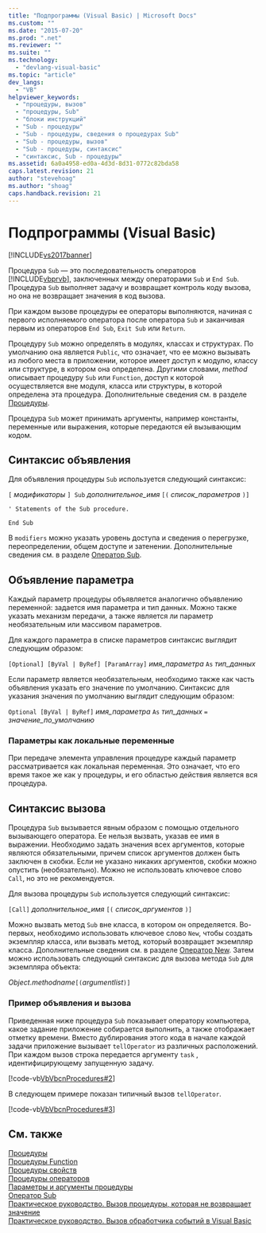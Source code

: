```yaml
---
title: "Подпрограммы (Visual Basic) | Microsoft Docs"
ms.custom: ""
ms.date: "2015-07-20"
ms.prod: ".net"
ms.reviewer: ""
ms.suite: ""
ms.technology: 
  - "devlang-visual-basic"
ms.topic: "article"
dev_langs: 
  - "VB"
helpviewer_keywords: 
  - "процедуры, вызов"
  - "процедуры, Sub"
  - "блоки инструкций"
  - "Sub - процедуры"
  - "Sub - процедуры, сведения о процедурах Sub"
  - "Sub - процедуры, вызов"
  - "Sub - процедуры, синтаксис"
  - "синтаксис, Sub - процедуры"
ms.assetid: 6a0a4958-ed0a-4d3d-8d31-0772c82bda58
caps.latest.revision: 21
author: "stevehoag"
ms.author: "shoag"
caps.handback.revision: 21
---
```

# Подпрограммы (Visual Basic)
[!INCLUDE[vs2017banner](../../../../visual-basic/includes/vs2017banner.md)]

Процедура `Sub` — это последовательность операторов [!INCLUDE[vbprvb](../../../../csharp/programming-guide/concepts/linq/includes/vbprvb-md.md)], заключенных между операторами `Sub` и `End Sub`.  Процедура `Sub` выполняет задачу и возвращает контроль коду вызова, но она не возвращает значения в код вызова.  
  
 При каждом вызове процедуры ее операторы выполняются, начиная с первого исполняемого оператора после оператора `Sub` и заканчивая первым из операторов `End Sub`, `Exit Sub` или `Return`.  
  
 Процедуру `Sub` можно определять в модулях, классах и структурах.  По умолчанию она является `Public`, что означает, что ее можно вызывать из любого места в приложении, которое имеет доступ к модулю, классу или структуре, в котором она определена.  Другими словами, *method* описывает процедуру `Sub` или `Function`, доступ к которой осуществляется вне модуля, класса или структуры, в которой определена эта процедура.  Дополнительные сведения см. в разделе [Процедуры](../../../../visual-basic/programming-guide/language-features/procedures/index.md).  
  
 Процедура `Sub` может принимать аргументы, например константы, переменные или выражения, которые передаются ей вызывающим кодом.  
  
## Синтаксис объявления  
 Для объявления процедуры `Sub` используется следующий синтаксис:  
  
 `[` *модификаторы* `] Sub`  *дополнительное\_имя* `[(` *список\_параметров* `)]`  
  
 `' Statements of the Sub procedure.`  
  
 `End Sub`  
  
 В `modifiers` можно указать уровень доступа и сведения о перегрузке, переопределении, общем доступе и затенении.  Дополнительные сведения см. в разделе [Оператор Sub](../../../../visual-basic/language-reference/statements/sub-statement.md).  
  
## Объявление параметра  
 Каждый параметр процедуры объявляется аналогично объявлению переменной: задается имя параметра и тип данных.  Можно также указать механизм передачи, а также является ли параметр необязательным или массивом параметров.  
  
 Для каждого параметра в списке параметров синтаксис выглядит следующим образом:  
  
 `[Optional] [ByVal | ByRef] [ParamArray]`  *имя\_параметра*  `As`  *тип\_данных*  
  
 Если параметр является необязательным, необходимо также как часть объявления указать его значение по умолчанию.  Синтаксис для указания значения по умолчанию выглядит следующим образом:  
  
 `Optional [ByVal | ByRef]`  *имя\_параметра*  `As`  *тип\_данных*  `=`  *значение\_по\_умолчанию*  
  
### Параметры как локальные переменные  
 При передаче элемента управления процедуре каждый параметр рассматривается как локальная переменная.  Это означает, что его время такое же как у процедуры, и его областью действия является вся процедура.  
  
## Синтаксис вызова  
 Процедура `Sub` вызывается явным образом с помощью отдельного вызывающего оператора.  Ее нельзя вызвать, указав ее имя в выражении.  Необходимо задать значения всех аргументов, которые являются обязательными, причем список аргументов должен быть заключен в скобки.  Если не указано никаких аргументов, скобки можно опустить \(необязательно\).  Можно не использовать ключевое слово `Call`, но это не рекомендуется.  
  
 Для вызова процедуры `Sub` используется следующий синтаксис:  
  
 `[Call]`  *дополнительное\_имя* `[(` *список\_аргументов* `)]`  
  
 Можно вызвать метод `Sub` вне класса, в котором он определяется.  Во\-первых, необходимо использовать ключевое слово `New`, чтобы создать экземпляр класса, или вызвать метод, который возвращает экземпляр класса.  Дополнительные сведения см. в разделе [Оператор New](../../../../visual-basic/language-reference/operators/new-operator.md).  Затем можно использовать следующий синтаксис для вызова метода `Sub` для экземпляра объекта:  
  
 *Object*.*methodname*`[(`*argumentlist*`)]`  
  
### Пример объявления и вызова  
 Приведенная ниже процедура `Sub` показывает оператору компьютера, какое задание приложение собирается выполнить, а также отображает отметку времени.  Вместо дублирования этого кода в начале каждой задачи приложение вызывает  `tellOperator`  из различных расположений.  При каждом вызов строка передается аргументу  `task` , идентифицирующему запущенную задачу.  
  
 [!code-vb[VbVbcnProcedures#2](./codesnippet/VisualBasic/sub-procedures_1.vb)]  
  
 В следующем примере показан типичный вызов  `tellOperator`.  
  
 [!code-vb[VbVbcnProcedures#3](./codesnippet/VisualBasic/sub-procedures_2.vb)]  
  
## См. также  
 [Процедуры](../../../../visual-basic/programming-guide/language-features/procedures/index.md)   
 [Процедуры Function](../../../../visual-basic/programming-guide/language-features/procedures/function-procedures.md)   
 [Процедуры свойств](../../../../visual-basic/programming-guide/language-features/procedures/property-procedures.md)   
 [Процедуры операторов](../../../../visual-basic/programming-guide/language-features/procedures/operator-procedures.md)   
 [Параметры и аргументы процедуры](../../../../visual-basic/programming-guide/language-features/procedures/procedure-parameters-and-arguments.md)   
 [Оператор Sub](../../../../visual-basic/language-reference/statements/sub-statement.md)   
 [Практическое руководство. Вызов процедуры, которая не возвращает значение](../../../../visual-basic/programming-guide/language-features/procedures/how-to-call-a-procedure-that-does-not-return-a-value.md)   
 [Практическое руководство. Вызов обработчика событий в Visual Basic](../../../../visual-basic/programming-guide/language-features/procedures/how-to-call-an-event-handler.md)